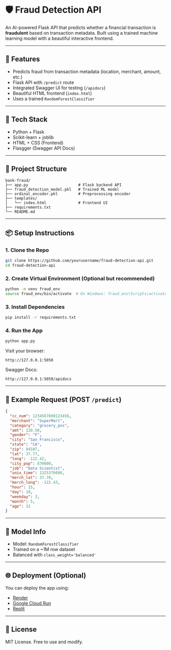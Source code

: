 # 🛡️ Fraud Detection API

An AI-powered Flask API that predicts whether a financial transaction is **fraudulent** based on transaction metadata. Built using a trained machine learning model with a beautiful interactive frontend.

---

## 🚀 Features

- Predicts fraud from transaction metadata (location, merchant, amount, etc.)
- Flask API with `/predict` route
- Integrated Swagger UI for testing (`/apidocs`)
- Beautiful HTML frontend (`index.html`)
- Uses a trained `RandomForestClassifier`

---

## 🧠 Tech Stack

- Python + Flask
- Scikit-learn + joblib
- HTML + CSS (Frontend)
- Flasgger (Swagger API Docs)

---

## 📂 Project Structure

```
bank-fraud/
├── app.py                      # Flask backend API
├── fraud_detection_model.pkl   # Trained ML model
├── ordinal_encoder.pkl         # Preprocessing encoder
├── templates/
│   └── index.html              # Frontend UI
├── requirements.txt
└── README.md
```

---

## 📦 Setup Instructions

### 1. Clone the Repo
```bash
git clone https://github.com/yourusername/fraud-detection-api.git
cd fraud-detection-api
```

### 2. Create Virtual Environment (Optional but recommended)
```bash
python -m venv fraud_env
source fraud_env/bin/activate  # On Windows: fraud_env\Scripts\activate
```

### 3. Install Dependencies
```bash
pip install -r requirements.txt
```

### 4. Run the App
```bash
python app.py
```

Visit your browser:
```
http://127.0.0.1:5050
```

Swagger Docs:
```
http://127.0.0.1:5050/apidocs
```

---

## 📮 Example Request (POST `/predict`)

```json
{
  "cc_num": 1234567890123456,
  "merchant": "SuperMart",
  "category": "grocery_pos",
  "amt": 120.50,
  "gender": "F",
  "city": "San Francisco",
  "state": "CA",
  "zip": 94107,
  "lat": 37.77,
  "long": -122.42,
  "city_pop": 870000,
  "job": "Data Scientist",
  "unix_time": 1325376000,
  "merch_lat": 37.78,
  "merch_long": -122.43,
  "hour": 15,
  "day": 18,
  "weekday": 3,
  "month": 5,
  "age": 32
}
```

---

## 🧠 Model Info
- Model: `RandomForestClassifier`
- Trained on a ~1M row dataset
- Balanced with `class_weight='balanced'`

---

## 🌐 Deployment (Optional)
You can deploy the app using:
- [Render](https://render.com/)
- [Google Cloud Run](https://cloud.google.com/run)
- [Replit](https://replit.com/)

---

## 📄 License
MIT License. Free to use and modify.